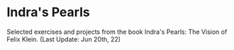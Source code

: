# Indra's Pearls
Selected exercises and projects from the book Indra's Pearls: The Vision of Felix Klein. (Last Update: Jun 20th, 22)
